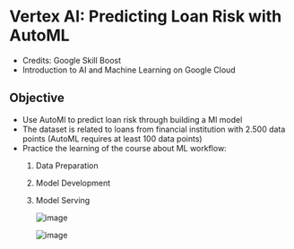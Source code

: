 # Vertex AI: Predicting Loan Risk with AutoML

- Credits: Google Skill Boost
- Introduction to AI and Machine Learning on Google Cloud

## Objective

- Use AutoMl to predict loan risk through building a Ml model
- The dataset is related to loans from financial institution with 2.500 data points (AutoML requires at least 100 data points)
- Practice the learning of the course about ML workflow:
   1. Data Preparation
   2. Model Development
   3. Model Serving
 
      ![image](https://github.com/moniquecardoso25/Google-Cloud-Machine-Learning-Engineer/assets/140358716/f26297d3-b3c5-4726-a8b3-317aef9fcc8c)



      ![image](https://github.com/moniquecardoso25/Google-Cloud-Machine-Learning-Engineer/assets/140358716/cc988545-3a56-42a4-bb12-0b0acf8917b5)





 
